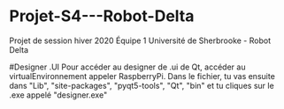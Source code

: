 # Projet-S4---Robot-Delta
Projet de session hiver 2020 Équipe 1 Université de Sherbrooke - Robot Delta


#Designer .UI
Pour accéder au designer de .ui de Qt, accéder au virtualEnvironnement appeler RaspberryPi.
Dans le fichier, tu vas ensuite dans "Lib", "site-packages", "pyqt5-tools", "Qt", "bin" 
et tu cliques sur le .exe appelé "designer.exe"